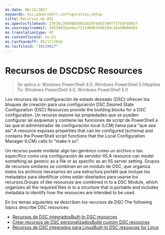 ```yaml
---
ms.date: 06/12/2017
keywords: dsc,powershell,configuration,setup
title: Recursos de DSC
ms.openlocfilehash: 27e16c39699bb96b2829744b5700f75f59f8802f
ms.sourcegitcommit: 54534635eedacf531d8d6344019dc16a50b8b441
ms.translationtype: HT
ms.contentlocale: es-ES
ms.lasthandoff: 05/17/2018
ms.locfileid: "34219817"
---
```

# <a name="dsc-resources"></a><span data-ttu-id="4070e-103">Recursos de DSC</span><span class="sxs-lookup"><span data-stu-id="4070e-103">DSC Resources</span></span>

><span data-ttu-id="4070e-104">Se aplica a: Windows PowerShell 4.0, Windows PowerShell 5.0</span><span class="sxs-lookup"><span data-stu-id="4070e-104">Applies To: Windows PowerShell 4.0, Windows PowerShell 5.0</span></span>

<span data-ttu-id="4070e-105">Los recursos de la configuración de estado deseado (DSC) ofrecen los bloques de creación para una configuración DSC.</span><span class="sxs-lookup"><span data-stu-id="4070e-105">Desired State Configuration (DSC) Resources provide the building blocks for a DSC configuration.</span></span> <span data-ttu-id="4070e-106">Un recurso expone las propiedades que se pueden configurar (el esquema) y contiene las funciones de script de PowerShell a las que el administrador de configuración local (LCM) llama para "que sea así".</span><span class="sxs-lookup"><span data-stu-id="4070e-106">A resource exposes properties that can be configured (schema) and contains the PowerShell script functions that the Local Configuration Manager (LCM) calls to "make it so".</span></span>

<span data-ttu-id="4070e-107">Un recurso puede modelar algo tan genérico como un archivo o tan específico como una configuración de servidor IIS.</span><span class="sxs-lookup"><span data-stu-id="4070e-107">A resource can model something as generic as a file or as specific as an IIS server setting.</span></span>  <span data-ttu-id="4070e-108">Grupos de recursos similares se combinan en un módulo de DSC, que organiza todos los archivos necesarios en una estructura portátil que incluye los metadatos para identificar cómo están diseñados para usarse los recursos.</span><span class="sxs-lookup"><span data-stu-id="4070e-108">Groups of like resources are combined in to a DSC Module, which organizes all the required files in to a structure that is portable and includes metadata to identify how the resources are intended to be used.</span></span>

<span data-ttu-id="4070e-109">En los temas siguientes se describen los recursos de DSC:</span><span class="sxs-lookup"><span data-stu-id="4070e-109">The following topics describe DSC resources:</span></span>

- [<span data-ttu-id="4070e-110">Recursos de DSC integrados</span><span class="sxs-lookup"><span data-stu-id="4070e-110">Built-In DSC resources</span></span>](builtInResource.md)
- [<span data-ttu-id="4070e-111">Crear recursos de DSC personalizados</span><span class="sxs-lookup"><span data-stu-id="4070e-111">Build custom DSC resources</span></span>](authoringResource.md)
- [<span data-ttu-id="4070e-112">Recursos de DSC integrados para Linux</span><span class="sxs-lookup"><span data-stu-id="4070e-112">Built-In DSC resources for Linux</span></span>](lnxBuiltInResources.md)